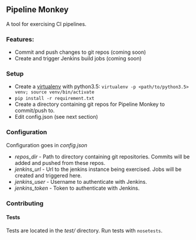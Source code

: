 ## Pipeline Monkey

A tool for exercising CI pipelines.

### Features:

* Commit and push changes to git repos (coming soon)
* Create and trigger Jenkins build jobs (coming soon)

### Setup

* Create a [virtualenv](http://python-guide-pt-br.readthedocs.io/en/latest/dev/virtualenvs/) with python3.5: `virtualenv -p <path/to/python3.5> venv; source venv/bin/activate`
* `pip install -r requirement.txt`
* Create a directory containing  git repos for Pipeline Monkey to commit/push to.
* Edit config.json (see next section)

### Configuration

Configuration goes in *config.json*

* *repos_dir* - Path to directory containing git repositories. Commits will be added and pushed from these repos.
* *jenkins_url* - Url to the jenkins instance being exercised. Jobs will be created and triggered here.
* *jenkins_user* - Username to authenticate with Jenkins.
* *jenkins_token* - Token to authenticate with Jenkins.


### Contributing

#### Tests

Tests are located in the *test/* directory. Run tests with `nosetests`. 

